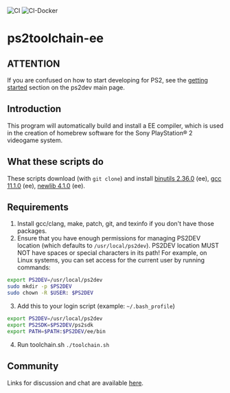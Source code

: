 ![CI](https://github.com/ps2dev/ps2toolchain-ee/workflows/CI/badge.svg)
![CI-Docker](https://github.com/ps2dev/ps2toolchain-ee/workflows/CI-Docker/badge.svg)

# ps2toolchain-ee

## **ATTENTION**

If you are confused on how to start developing for PS2, see the
[getting started](https://ps2dev.github.io/#getting-started) section on
the ps2dev main page.  

## Introduction

This program will automatically build and install a EE compiler, which is used in the creation of homebrew software for the Sony PlayStation® 2 videogame system.

## What these scripts do

These scripts download (with `git clone`) and install [binutils 2.36.0](http://www.gnu.org/software/binutils/ "binutils") (ee), [gcc 11.1.0](https://gcc.gnu.org/ "gcc") (ee), [newlib 4.1.0](https://sourceware.org/newlib/ "newlib") (ee).

## Requirements

1.  Install gcc/clang, make, patch, git, and texinfo if you don't have those packages.
2.  Ensure that you have enough permissions for managing PS2DEV location (which defaults to `/usr/local/ps2dev`). PS2DEV location MUST NOT have spaces or special characters in its path! For example, on Linux systems, you can set access for the current user by running commands:
```bash
export PS2DEV=/usr/local/ps2dev
sudo mkdir -p $PS2DEV
sudo chown -R $USER: $PS2DEV
```
3.  Add this to your login script (example: `~/.bash_profile`)
```bash
export PS2DEV=/usr/local/ps2dev
export PS2SDK=$PS2DEV/ps2sdk
export PATH=$PATH:$PS2DEV/ee/bin
```
4.  Run toolchain.sh
    `./toolchain.sh`

## Community

Links for discussion and chat are available
[here](https://ps2dev.github.io/#community).  
